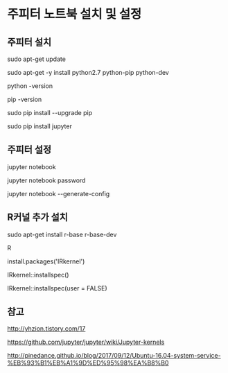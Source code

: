 # 주피터 노트북 설치 및 설정

## 주피터 설치 

sudo apt-get update

sudo apt-get -y install python2.7 python-pip python-dev

python -version

pip -version

sudo pip install --upgrade pip

sudo pip install jupyter

## 주피터 설정

jupyter notebook

jupyter notebook password

jupyter notebook --generate-config

## R커널 추가 설치

sudo apt-get install r-base r-base-dev

R

install.packages('IRkernel')

IRkernel::installspec()

IRkernel::installspec(user = FALSE)

## 참고

http://yhzion.tistory.com/17

https://github.com/jupyter/jupyter/wiki/Jupyter-kernels

http://pinedance.github.io/blog/2017/09/12/Ubuntu-16.04-system-service-%EB%93%B1%EB%A1%9D%ED%95%98%EA%B8%B0

